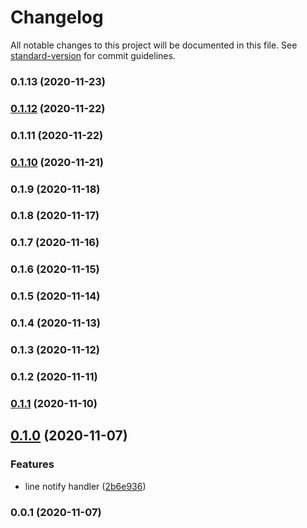 # Changelog

All notable changes to this project will be documented in this file. See [standard-version](https://github.com/conventional-changelog/standard-version) for commit guidelines.

### 0.1.13 (2020-11-23)

### [0.1.12](https://github.com/guan840912/cdk-events-notify/compare/v0.1.11...v0.1.12) (2020-11-22)

### 0.1.11 (2020-11-22)

### [0.1.10](https://github.com/guan840912/cdk-events-notify/compare/v0.1.9...v0.1.10) (2020-11-21)

### 0.1.9 (2020-11-18)

### 0.1.8 (2020-11-17)

### 0.1.7 (2020-11-16)

### 0.1.6 (2020-11-15)

### 0.1.5 (2020-11-14)

### 0.1.4 (2020-11-13)

### 0.1.3 (2020-11-12)

### 0.1.2 (2020-11-11)

### [0.1.1](https://github.com/guan840912/cdk-events-notify/compare/v0.1.0...v0.1.1) (2020-11-10)

## [0.1.0](https://github.com/guan840912/cdk-events-notify/compare/v0.0.1...v0.1.0) (2020-11-07)


### Features

* line notify handler ([2b6e936](https://github.com/guan840912/cdk-events-notify/commit/2b6e9366291723f2dd4da87092806ac475945e33))

### 0.0.1 (2020-11-07)
